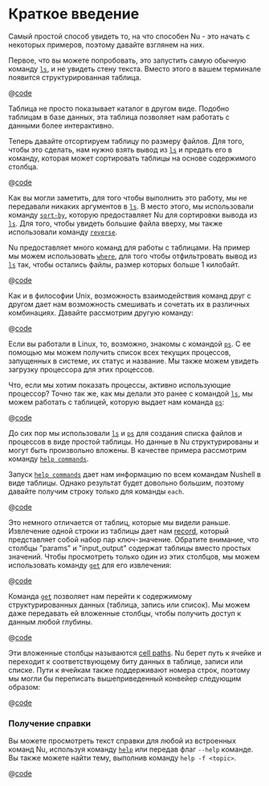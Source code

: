 # Краткое введение

Самый простой способ увидеть то, на что способен Nu - это начать с некоторых примеров, поэтому давайте взглянем на них.

Первое, что вы можете попробовать, это запустить самую обычную команду [`ls`](/commands/docs/ls.md), и не увидеть стену текста. Вместо этого в вашем терминале появится структурированная таблица.

@[code](@snippets/introduction/ls_example.sh)

Таблица не просто показывает каталог в другом виде. Подобно таблицам в базе данных, эта таблица позволяет нам работать с данными более интерактивно.

Теперь давайте отсортируем таблицу по размеру файлов. Для того, чтобы это сделать, нам нужно взять вывод из [`ls`](/commands/docs/ls.md) и предать его в команду, которая может сортировать таблицы на основе содержимого столбца.

@[code](@snippets/introduction/ls_sort_by_reverse_example.sh)

Как вы могли заметить, для того чтобы выполнить это работу, мы не передавали никаких аргументов в [`ls`](/commands/docs/ls.md). В место этого, мы использовали команду [`sort-by`](/commands/docs/sort-by.md), которую предоставляет Nu для сортировки вывода из [`ls`](/commands/docs/ls.md). Для того, чтобы увидеть большие файла вверху, мы также использовали команду [`reverse`](/commands/docs/reverse.md).

Nu предоставляет много команд для работы с таблицами. На пример мы можем использовать [`where`](/commands/docs/where.md), для того чтобы отфильтровать вывод из [`ls`](/commands/docs/ls.md) так, чтобы остались файлы, размер которых больше 1 килобайт.

@[code](@snippets/introduction/ls_where_example.sh)

Как и в философии Unix, возможность взаимодействия команд друг с другом дает нам возможность смешивать и сочетать их в различных комбинациях. Давайте рассмотрим другую команду:

@[code](@snippets/introduction/ps_example.sh)

Если вы работали в Linux, то, возможно, знакомы с командой [`ps`](/commands/docs/ps.md). С ее помощью мы можем получить список всех текущих процессов, запущенных в системе, их статус и название. Мы также можем увидеть загрузку процессора для этих процессов.

Что, если мы хотим показать процессы, активно использующие процессор? Точно так же, как мы делали это ранее с командой [`ls`](/commands/docs/ls.md), мы можем работать с таблицей, которую выдает нам команда [`ps`](/commands/docs/ps.md):

@[code](@snippets/introduction/ps_where_example.sh)

До сих пор мы использовали [`ls`](/commands/docs/ls.md) и [`ps`](/commands/docs/ps.md) для создания списка файлов и процессов в виде простой таблицы. Но данные в Nu структурированы и могут быть произвольно вложены. В качестве примера рассмотрим команду [`help commands`](/commands/docs/help_commands.md).

Запуск [`help commands`](/commands/docs/help_commands.md) дает нам информацию по всем командам Nushell в виде таблицы. Однако результат будет довольно большим, поэтому давайте получим строку только для команды `each`.

@[code](@snippets/introduction/help_commands_each_example.nu)

Это немного отличается от таблиц, которые мы видели раньше. Извлечение одной строки из таблицы дает нам [record](/book/types_of_data.html#records), который представляет собой набор пар ключ-значение. Обратите внимание, что столбцы "params" и "input_output" содержат таблицы вместо простых значений. Чтобы просмотреть только один из этих столбцов, мы можем использовать команду [`get`](/commands/docs/get.md) для его извлечения:

@[code](@snippets/introduction/help_commands_get_example.nu)

Команда [`get`](/commands/docs/get.md) позволяет нам перейти к содержимому структурированных данных (таблица, запись или список). Мы можем даже передавать ей вложенные столбцы, чтобы получить доступ к данным любой глубины.

@[code](@snippets/introduction/help_commands_get_nested_example.nu)

Эти вложенные столбцы называются [cell paths](/book/types_of_data.html#cell-paths). Nu берет путь к ячейке и переходит к соответствующему биту данных в таблице, записи или списке. Пути к ячейкам также поддерживают номера строк, поэтому мы могли бы переписать вышеприведенный конвейер следующим образом:

@[code](@snippets/introduction/help_commands_get_cell_path_example.nu)

### Получение справки

Вы можете просмотреть текст справки для любой из встроенных команд Nu, используя команду [`help`](/commands/docs/help.md) или передав флаг `--help` команде. Вы также можете найти тему, выполнив команду `help -f <topic>`.

@[code](@snippets/introduction/help_example.sh)
